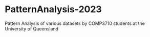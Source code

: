 # PatternAnalysis-2023
Pattern Analysis of various datasets by COMP3710 students at the University of Queensland 

